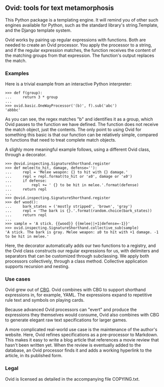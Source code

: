 ## Ovid: tools for text metamorphosis

This Python package is a templating engine. It will remind you of other such
engines available for Python, such as the standard library's string.Template,
and the Django template system.

Ovid works by pairing up regular expressions with functions. Both are
needed to create an Ovid processor. You apply the processor to a string,
and if the regular expression matches, the function receives the content
of the matching groups from that expression. The function's output replaces
the match.

### Examples

Here is a trivial example from an interactive Python interpreter:

    >>> def f(group):
    ...     return 3 * group
    ... 
    >>> ovid.basic.OneWayProcessor('(b)', f).sub('abc')
    'abbbc'

As you can see, the regex matches "b" and identifies it as a group, which
Ovid passes to the function we have defined. The function does not
receive the match object, just the contents. The only point to using Ovid
for something this basic is that our function can be relatively simple,
compared to functions that need to treat complete match objects.

A slighly more meaningful example follows, using a different Ovid class,
through a decorator.

    >>> @ovid.inspecting.SignatureShorthand.register
    >>> def melee(to_hit, damage, defense=''):
    ...     repl = 'Melee weapon: {} to hit with {} damage.'
    ...     repl = repl.format(to_hit or '±0', damage or '±0')
    ...     if defense:
    ...         repl += ' {} to be hit in melee.'.format(defense)
    ...     return repl
    ... 
    >>> @ovid.inspecting.SignatureShorthand.register
    >>> def wood():
    ...     bark_states = ('mostly stripped', 'brown', 'gray')
    ...     repl = 'The bark is {}.'.format(random.choice(bark_states))
    ...     return repl
    ... 
    >>> sample = 'A stick. {{wood}} {{melee||+1|defense=-1}}'
    >>> ovid.inspecting.SignatureShorthand.collective_sub(sample)
    'A stick. The bark is gray. Melee weapon: ±0 to hit with +1 damage. -1 to be hit in melee.'

Here, the decorator automatically adds our two functions to a registry,
and the Ovid class constructs our regular expressions for us, with
delimiters and separators that can be customized through subclassing.
We apply both processors collectively, through a class method. Collective
application supports recursion and nesting.

### Use cases

Ovid grew out of [CBG](https://github.com/veikman/cbg). Ovid combines
with CBG to support shorthand expressions in, for example, YAML. The
expressions expand to repetitive rule text and symbols on playing cards.

Because advanced Ovid processors can "evert" and produce the expressions
they themselves would consume, Ovid also combines with CBG to generate
elegant raw text specifications for larger games.

A more complicated real-world use case is the maintenance of the author's
website. Here, Ovid refines specifications as a pre-processor to Markdown.
This makes it easy to write a blog article that references a movie review
that hasn't been written yet. When the review is eventually added to the
database, an Ovid processor finds it and adds a working hyperlink to the
article, in its published form.

### Legal

Ovid is licensed as detailed in the accompanying file COPYING.txt.

